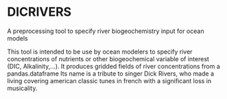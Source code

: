 # DICRIVERS
A preprocessing tool to specify river biogeochemistry input for ocean models

This tool is intended to be use by ocean modelers to specify river concentrations of nutrients or other biogeochemical
variable of interest (DIC, Alkalinity,...). It produces gridded fields of river concentrations from a pandas.dataframe
Its name is a tribute to singer Dick Rivers, who made a living covering american classic tunes in french with a
significant loss in musicality.  
